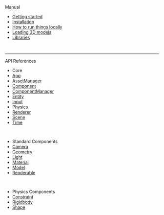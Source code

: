 Manual

-   [Getting started](manual/Getting-started.md)
-   [Installation](manual/Installation.md)
-   [How to run things locally](manual/How-to-run-things-locally.md)
-   [Loading 3D models](manual/Loading-3D-models.md)
-   [Libraries](manual/Libraries.md)


<br>

---

API References

-   Core
-   [App](api/core/App.md)
-   [AssetManager](api/core/AssetManager.md)
-   [Component](api/core/Component.md)
-   [ComponentManager](api/core/ComponentManager.md)
-   [Entity](api/core/Entity.md)
-   [Input](api/core/Input.md)
-   [Physics](api/core/Physics.md)
-   [Renderer](api/core/Renderer.md)
-   [Scene](api/core/Scene.md)
-   [Time](api/core/Time.md)

<br>

-   Standard Components
-   [Camera](api/components/Camera.md)
-   [Geometry](api/components/Geometry.md)
-   [Light](api/components/Light.md)
-   [Material](api/components/Material.md)
-   [Model](api/components/Model.md)
-   [Renderable](api/components/Renderable.md)

<br>

-   Physics Components
-   [Constraint](api/components/physics/Constraint.md)
-   [Rigidbody](api/components/physics/Rigidbody.md)
-   [Shape](api/components/physics/Shape.md)